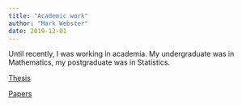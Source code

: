 ```yaml
---
title: "Academic work"
author: "Mark Webster"
date: 2019-12-01
---
```


Until recently, I was working in academia. My undergraduate was in Mathematics, my postgraduate was in Statistics.

[Thesis](../thesis/)

[Papers](../papers/)
